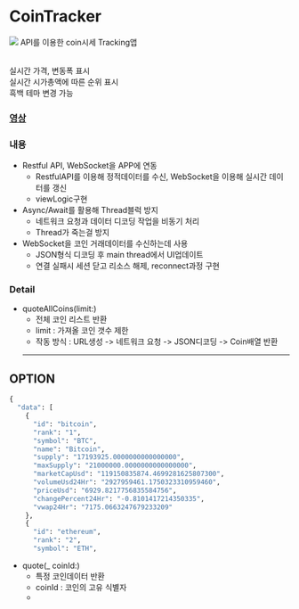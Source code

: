 # CoinTracker
<img src = "https://file.notion.so/f/f/6eaeed49-aa3c-4cb4-91d7-a92fcc3b7971/a21c74c4-1bc0-4926-bdb0-c101d02359b6/Apple_iPhone_Xs_Max_Presentation_(1)_%E1%84%87%E1%85%A9%E1%86%A8%E1%84%89%E1%85%A1%E1%84%87%E1%85%A9%E1%86%AB_2.jpg?table=block&id=120e9da4-b740-80e2-ac67-df0fba022a40&spaceId=6eaeed49-aa3c-4cb4-91d7-a92fcc3b7971&expirationTimestamp=1737460800000&signature=LVBUZB6dsfOeDSazNQv7qW7MtZpiFGmuB0sfKTY4eO0&downloadName=Apple+iPhone+Xs+Max+Presentation+%281%29+%E1%84%87%E1%85%A9%E1%86%A8%E1%84%89%E1%85%A1%E1%84%87%E1%85%A9%E1%86%AB+2.jpg" />
API를 이용한 coin시세 Tracking앱<br><br>

실시간 가격, 변동폭 표시<br>
실시간 시가총액에 따른 순위 표시<br>
흑백 테마 변경 가능<br>

### <a href="https://youtube.com/shorts/GF8x7Xl29nQ?feature=share">영상</a>

### 내용
- Restful API, WebSocket을 APP에 연동<br>
  - RestfulAPI를 이용해 정적데이터를 수신, WebSocket을 이용해 실시간 데이터를 갱신
  - viewLogic구현
- Async/Await를 활용해 Thread블럭 방지<br>
  - 네트워크 요청과 데이터 디코딩 작업을 비동기 처리
  - Thread가 죽는걸 방지
- WebSocket을 코인 거래데이터를 수신하는데 사용
  - JSON형식 디코딩 후 main thread에서 UI업데이트
  - 연결 실패시 세션 닫고 리소스 해제, reconnect과정 구현

### Detail
- quoteAllCoins(limit:)
  - 전체 코인 리스트 반환
  - limit : 가져올 코인 갯수 제한
  - 작동 방식 : URL생성 -> 네트워크 요청 -> JSON디코딩 -> Coin배열 반환
  -----------------------------------------
## OPTION
```python
{
  "data": [
    {
      "id": "bitcoin",
      "rank": "1",
      "symbol": "BTC",
      "name": "Bitcoin",
      "supply": "17193925.0000000000000000",
      "maxSupply": "21000000.0000000000000000",
      "marketCapUsd": "119150835874.4699281625807300",
      "volumeUsd24Hr": "2927959461.1750323310959460",
      "priceUsd": "6929.8217756835584756",
      "changePercent24Hr": "-0.8101417214350335",
      "vwap24Hr": "7175.0663247679233209"
    },
    {
      "id": "ethereum",
      "rank": "2",
      "symbol": "ETH",
```

- quote(_ coinId:)
  - 특정 코인데이터 반환
  - coinId : 코인의 고유 식별자
  - 
